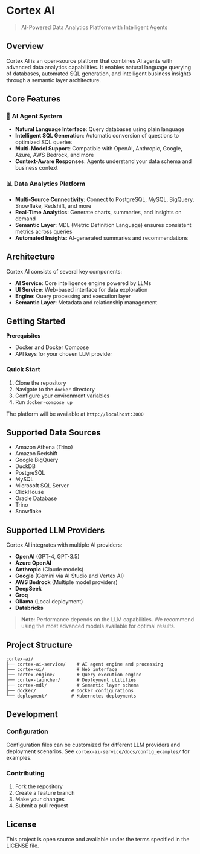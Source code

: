# Cortex AI

> AI-Powered Data Analytics Platform with Intelligent Agents

## Overview

Cortex AI is an open-source platform that combines AI agents with advanced data analytics capabilities. It enables natural language querying of databases, automated SQL generation, and intelligent business insights through a semantic layer architecture.

## Core Features

### 🤖 AI Agent System
- **Natural Language Interface**: Query databases using plain language
- **Intelligent SQL Generation**: Automatic conversion of questions to optimized SQL queries
- **Multi-Model Support**: Compatible with OpenAI, Anthropic, Google, Azure, AWS Bedrock, and more
- **Context-Aware Responses**: Agents understand your data schema and business context

### 📊 Data Analytics Platform
- **Multi-Source Connectivity**: Connect to PostgreSQL, MySQL, BigQuery, Snowflake, Redshift, and more
- **Real-Time Analytics**: Generate charts, summaries, and insights on demand
- **Semantic Layer**: MDL (Metric Definition Language) ensures consistent metrics across queries
- **Automated Insights**: AI-generated summaries and recommendations

## Architecture

Cortex AI consists of several key components:

- **AI Service**: Core intelligence engine powered by LLMs
- **UI Service**: Web-based interface for data exploration
- **Engine**: Query processing and execution layer
- **Semantic Layer**: Metadata and relationship management

## Getting Started

**Prerequisites**

- Docker and Docker Compose
- API keys for your chosen LLM provider

### Quick Start

1. Clone the repository
2. Navigate to the `docker` directory
3. Configure your environment variables
4. Run `docker-compose up`

The platform will be available at `http://localhost:3000`


## Supported Data Sources

- Amazon Athena (Trino)
- Amazon Redshift
- Google BigQuery
- DuckDB
- PostgreSQL
- MySQL
- Microsoft SQL Server
- ClickHouse
- Oracle Database
- Trino
- Snowflake

## Supported LLM Providers

Cortex AI integrates with multiple AI providers:

- **OpenAI** (GPT-4, GPT-3.5)
- **Azure OpenAI**
- **Anthropic** (Claude models)
- **Google** (Gemini via AI Studio and Vertex AI)
- **AWS Bedrock** (Multiple model providers)
- **DeepSeek**
- **Groq**
- **Ollama** (Local deployment)
- **Databricks**

> **Note**: Performance depends on the LLM capabilities. We recommend using the most advanced models available for optimal results.

## Project Structure

```
cortex-ai/
├── cortex-ai-service/    # AI agent engine and processing
├── cortex-ui/            # Web interface
├── cortex-engine/        # Query execution engine
├── cortex-launcher/      # Deployment utilities
├── cortex-mdl/           # Semantic layer schema
├── docker/             # Docker configurations
└── deployment/         # Kubernetes deployments
```

## Development

### Configuration

Configuration files can be customized for different LLM providers and deployment scenarios. See `cortex-ai-service/docs/config_examples/` for examples.

### Contributing

1. Fork the repository
2. Create a feature branch
3. Make your changes
4. Submit a pull request

## License

This project is open source and available under the terms specified in the LICENSE file.
